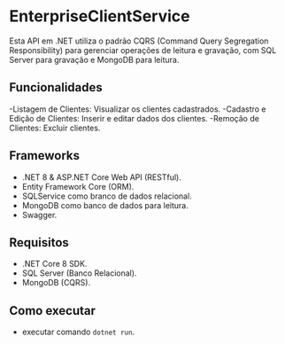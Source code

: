 # EnterpriseClientService

Esta API em .NET utiliza o padrão CQRS (Command Query Segregation Responsibility) para gerenciar operações de leitura e gravação, com SQL Server para gravação e MongoDB para leitura.

## Funcionalidades

-Listagem de Clientes: Visualizar os clientes cadastrados.
-Cadastro e Edição de Clientes: Inserir e editar dados dos clientes.
-Remoção de Clientes: Excluir clientes.

## Frameworks

- .NET 8 & ASP.NET Core Web API (RESTful).
- Entity Framework Core (ORM).
- SQLService como branco de dados relacional.
- MongoDB como banco de dados para leitura.
- Swagger.

## Requisitos
- .NET Core 8 SDK.
- SQL Server (Banco Relacional).
- MongoDB (CQRS).

## Como executar
- executar comando `dotnet run`.
